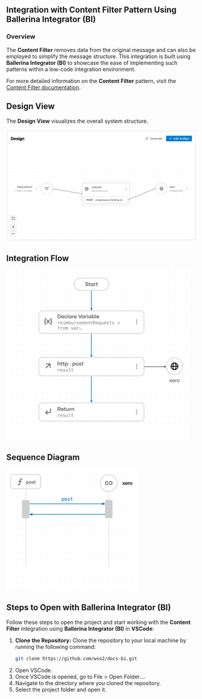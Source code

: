## Integration with  Content Filter Pattern Using Ballerina Integrator (BI)

### Overview

The **Content Filter** removes data from the original message and can also be employed to simplify the message structure.
This integration is built using **Ballerina Integrator (BI)** to showcase the ease of implementing such patterns within a low-code integration environment.

For more detailed information on the **Content Filter** pattern, visit the [ Content Filter documentation](https://www.enterpriseintegrationpatterns.com/patterns/messaging/ContentFilter.html).

## Design View

The **Design View** visualizes the overall system structure.

![Design View](design.png)

## Integration Flow

![Flow Diagram](flow.png)

## Sequence Diagram

![Flow Diagram](sequence.png)

## Steps to Open with Ballerina Integrator (BI)

Follow these steps to open the project and start working with the **Content Filter** integration using **Ballerina Integrator (BI)** in **VSCode**:

1. **Clone the Repository:**
   Clone the repository to your local machine by running the following command:
   ```bash
   git clone https://github.com/wso2/docs-bi.git

2. Open VSCode.
3. Once VSCode is opened, go to File > Open Folder....
4. Navigate to the directory where you cloned the repository.
5. Select the project folder and open it.
